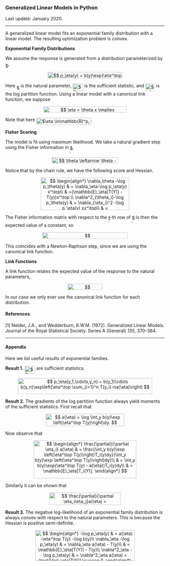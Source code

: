 ### Generalized Linear Models in Python

Last update: January 2020.

---

A generalized linear model fits an exponential family distribution with a linear model. The resulting optimization problem is convex.

**Exponential Family Distributions**

We assume the response is generated from a distribution parameterized by <img alt="$\eta$" src="svgs/1d0496971a2775f4887d1df25cea4f7e.svg" align="middle" width="8.751954749999989pt" height="14.15524440000002pt"/>,
<p align="center"><img alt="$$&#10;p_\eta(y) = b(y)\exp(\eta^\top T(y) - a(\eta)).&#10;$$" src="svgs/3cfdd6ff06cb4ac341316ede046b486e.svg" align="middle" width="236.8150059pt" height="19.4813124pt"/></p>


Here <img alt="$\eta$" src="svgs/1d0496971a2775f4887d1df25cea4f7e.svg" align="middle" width="8.751954749999989pt" height="14.15524440000002pt"/> is the natural parameter, <img alt="$T(y)$" src="svgs/3c325d194ef326ae90b038090df1a962.svg" align="middle" width="33.32395109999999pt" height="24.65753399999998pt"/> is the sufficient statistic, and <img alt="$a(\eta)$" src="svgs/a7fa43c120ea21d26f73c627e514119d.svg" align="middle" width="30.22652489999999pt" height="24.65753399999998pt"/> is the log partition function. Using a linear model with a canonical link function, we suppose 
<p align="center"><img alt="$$&#10;\eta = \theta x \implies \nabla_\theta \eta_i = x,\ \nabla^2_\theta \eta_i = xx^\top.&#10;$$" src="svgs/80145fbf2d16523fb5abf06d8e37730e.svg" align="middle" width="262.99594035pt" height="18.84197535pt"/></p>


Note that here <img alt="$\eta \in\mathbb{R}^p, \theta\in\mathbb{R}^{p,n},x\in\mathbb{R}^n$" src="svgs/05edb6d2c6f090903e0bd98a5a2d37cd.svg" align="middle" width="172.17507285pt" height="22.831056599999986pt"/>. 

**Fisher Scoring**

The model is fit using maximum likelihood. We take a natural gradient step using the Fisher information in <img alt="$\theta$" src="svgs/27e556cf3caa0673ac49a8f0de3c73ca.svg" align="middle" width="8.17352744999999pt" height="22.831056599999986pt"/>,

<p align="center"><img alt="$$&#10;\theta \leftarrow \theta - \mathcal{I}_\theta^{-1}\nabla_\theta \left(-\log p_\theta(y)\right).&#10;$$" src="svgs/f7caafc068c590813973f4238b88db75.svg" align="middle" width="210.42856395pt" height="19.40624895pt"/></p>


Notice that by the chain rule, we have the following score and Hessian.
<p align="center"><img alt="$$&#10;\begin{align*}&#10;\nabla_\theta -\log p_\theta(y) &amp; = \nabla_\eta-\log p_\eta(y) x^\top\\&#10;&amp; =(\mathbb{E}_\eta[T(Y)] - T(y))x^\top \\&#10;\nabla^2_{\theta_i}-\log p_\theta(y) &amp; = \nabla_{\eta_i}^2 -\log p_\eta(y) xx^\top\\&#10;&amp; = \mathrm{Var}_\eta[T_i(Y)]xx^\top&#10;\end{align*}&#10;$$" src="svgs/781e3ee1b5ae66b53628d618a1990828.svg" align="middle" width="280.95289035pt" height="101.67868589999999pt"/></p>


The Fisher information matrix with respect to the <img alt="$i$" src="svgs/77a3b857d53fb44e33b53e4c8b68351a.svg" align="middle" width="5.663225699999989pt" height="21.68300969999999pt"/>-th row of <img alt="$\theta$" src="svgs/27e556cf3caa0673ac49a8f0de3c73ca.svg" align="middle" width="8.17352744999999pt" height="22.831056599999986pt"/> is then the expected value of a constant, so
<p align="center"><img alt="$$&#10;\mathbb{E}_\eta[\nabla^2_{\theta_i} -\log p_\theta(y)] = \mathrm{Var}_\eta[T_i(Y)]x x^\top&#10;$$" src="svgs/5683629d35e2c617e09f9f6713fd7656.svg" align="middle" width="270.09361995pt" height="20.485810949999998pt"/></p>
This coincides with a Newton-Raphson step, since we are using the canonical link function.



**Link Functions**

A link function relates the expected value of the response to the natural parameters,
<p align="center"><img alt="$$&#10;\mathbb{E}_{\eta}[y] = g^{-1}(\eta).&#10;$$" src="svgs/f0b779510648cfd06ee28a1c9a3b9d94.svg" align="middle" width="110.8483134pt" height="18.905967299999997pt"/></p>

In our case we only ever use the canonical link function for each distribution.

#### References

[1] Nelder, J.A., and Wedderburn, R.W.M. (1972). Generalized Linear Models. Journal of the Royal Statistical Society. Series A (General) *135*, 370–384.

---

#### Appendix

Here we list useful results of exponential families.

**Result 1.** <img alt="$T(y)$" src="svgs/3c325d194ef326ae90b038090df1a962.svg" align="middle" width="33.32395109999999pt" height="24.65753399999998pt"/> are sufficient statistics. 
<p align="center"><img alt="$$&#10;p_\eta(y_1,\cdots,y_n) = b(y_1)\cdots b(y_n)\exp\left(\eta^\top \sum_{i=1}^n T(y_i)-na(\eta)\right)&#10;$$" src="svgs/f36b1803f7b7c4779ee1db4fc4d3206d.svg" align="middle" width="423.55476734999996pt" height="49.315569599999996pt"/></p>


**Result 2.** The gradients of the log partition function always yield moments of the sufficient statistics. First recall that
<p align="center"><img alt="$$&#10;a(\eta) = \log \int_y b(y)\exp \left(\eta^\top T(y)\right)dy.&#10;$$" src="svgs/d8a37a7864e45ba5e4a8ca9d466265d7.svg" align="middle" width="247.72468379999998pt" height="39.58940535pt"/></p>
Now observe that
<p align="center"><img alt="$$&#10;\begin{align*}&#10;\frac{\partial}{\partial \eta_i} a(\eta) &amp; = \frac{\int_y b(y)\exp \left(\eta^\top T(y)\right)T_i(y)dy}{\int_y b(y)\exp \left(\eta^\top T(y)\right)dy}\\&#10;&amp; = \int_y b(y)\exp(\eta^\top T(y) - a(\eta))T_i(y)dy\\&#10;&amp; = \mathbb{E}_\eta[T_i(Y)].&#10;\end{align*}&#10;$$" src="svgs/f7cb6da610b446d81ca41bb34c3dc9bd.svg" align="middle" width="323.502729pt" height="119.23320585pt"/></p>
Similarly it can be shown that 
<p align="center"><img alt="$$&#10;\frac{\partial}{\partial \eta_i\eta_j}a(\eta) = \mathrm{Cov}[T_i(Y), T_j(Y)].&#10;$$" src="svgs/2a1b5ef99c7e9147ce92b02161baf56b.svg" align="middle" width="225.59923155pt" height="38.5152603pt"/></p>


**Result 3.** The negative log-likelihood of an exponential family distribution is always convex with respect to the natural parameters. This is because the Hessian is positive semi-definite.
<p align="center"><img alt="$$&#10;\begin{align*}&#10;-\log p_\eta(y) &amp; = a(\eta) -\eta^\top T(y) -\log b(y)\\&#10;\nabla_\eta -\log p_\eta(y) &amp; = \nabla_\eta a(\eta) - T(y)\\&#10;                            &amp; = \mathbb{E}_\eta[T(Y)] - T(y)\\&#10;\nabla^2_\eta -\log p_\eta(y) &amp; = \nabla^2_\eta a(\eta) = \text{Var}_\eta[T(Y)] \succeq 0.&#10;\end{align*}&#10;$$" src="svgs/9bc1d1d8b870ae2dc879be425180f30b.svg" align="middle" width="314.5818885pt" height="97.09048965pt"/></p>
